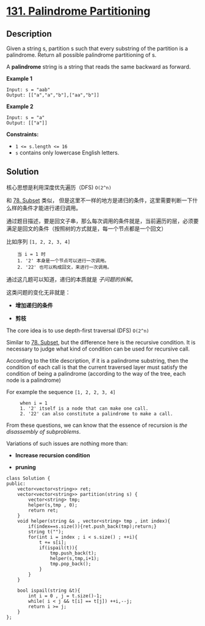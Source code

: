 # [131. Palindrome Partitioning](https://leetcode.com/problems/palindrome-partitioning/)

## Description
Given a string s, partition s such that every substring of the partition is a palindrome. Return all possible palindrome partitioning of s.

A **palindrome** string is a string that reads the same backward as forward.

**Example 1**
```
Input: s = "aab"
Output: [["a","a","b"],["aa","b"]]
```

**Example 2**
```
Input: s = "a"
Output: [["a"]]
```

**Constraints:**

- `1 <= s.length <= 16`
- `s` contains only lowercase English letters.

## Solution

核心思想是利用深度优先遍历（DFS)   `O(2^n)`

和   [78. Subset](https://leetcode.com/problems/subsets/)  类似， 但是这里不一样的地方是递归的条件，这里需要判断一下什么样的条件才能进行递归调用。

通过题目描述，要是回文子串，那么每次调用的条件就是，当前遍历的层，必须要满足是回文的条件（按照树的方式就是，每一个节点都是一个回文）

比如序列 `[1, 2, 2, 3, 4]`

        当 i = 1 时
        1. '2' 本身是一个节点可以进行一次调用。
        2. '22' 也可以构成回文，来进行一次调用。


通过这几题可以知道，递归的本质就是 *子问题的拆解*。

这类问题的变化无非就是：

- **增加递归的条件**

- **剪枝**



The core idea is to use depth-first traversal (DFS) `O(2^n)`

Similar to [78. Subset](https://leetcode.com/problems/subsets/), but the difference here is the recursive condition. It is necessary to judge what kind of condition can be used for recursive call.

According to the title description, if it is a palindrome substring, then the condition of each call is that the current traversed layer must satisfy the condition of being a palindrome (according to the way of the tree, each node is a palindrome)

For example the sequence `[1, 2, 2, 3, 4]`

         when i = 1
         1. '2' itself is a node that can make one call.
         2. '22' can also constitute a palindrome to make a call.


From these questions, we can know that the essence of recursion is *the disassembly of subproblems*.

Variations of such issues are nothing more than:

- **Increase recursion condition**

- **pruning**

```
class Solution {
public:
    vector<vector<string>> ret;
    vector<vector<string>> partition(string s) {
        vector<string> tmp;
        helper(s,tmp , 0);
        return ret;
    }
    void helper(string &s , vector<string> tmp , int index){
        if(index==s.size()){ret.push_back(tmp);return;}
        string t("");
        for(int i = index ; i < s.size() ; ++i){
            t += s[i];
            if(ispail(t)){
                tmp.push_back(t);
                helper(s,tmp,i+1);
                tmp.pop_back();
            }
        }       
    }
    
    bool ispail(string &t){
        int i = 0 , j = t.size()-1;
        while( i < j && t[i] == t[j]) ++i,--j;
        return i >= j;
    }
};
```






